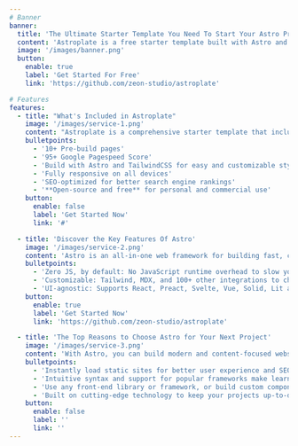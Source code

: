 ```yaml
---
# Banner
banner:
  title: 'The Ultimate Starter Template You Need To Start Your Astro Project'
  content: 'Astroplate is a free starter template built with Astro and TailwindCSS, providing everything you need to jumpstart your Astro project and save valuable time.'
  image: '/images/banner.png'
  button:
    enable: true
    label: 'Get Started For Free'
    link: 'https://github.com/zeon-studio/astroplate'

# Features
features:
  - title: "What's Included in Astroplate"
    image: '/images/service-1.png'
    content: "Astroplate is a comprehensive starter template that includes everything you need to get started with your Astro project. What's Included in Astroplate"
    bulletpoints:
      - '10+ Pre-build pages'
      - '95+ Google Pagespeed Score'
      - 'Build with Astro and TailwindCSS for easy and customizable styling'
      - 'Fully responsive on all devices'
      - 'SEO-optimized for better search engine rankings'
      - '**Open-source and free** for personal and commercial use'
    button:
      enable: false
      label: 'Get Started Now'
      link: '#'

  - title: 'Discover the Key Features Of Astro'
    image: '/images/service-2.png'
    content: 'Astro is an all-in-one web framework for building fast, content-focused websites. It offers a range of exciting features for developers and website creators. Some of the key features are:'
    bulletpoints:
      - 'Zero JS, by default: No JavaScript runtime overhead to slow you down.'
      - 'Customizable: Tailwind, MDX, and 100+ other integrations to choose from.'
      - 'UI-agnostic: Supports React, Preact, Svelte, Vue, Solid, Lit and more.'
    button:
      enable: true
      label: 'Get Started Now'
      link: 'https://github.com/zeon-studio/astroplate'

  - title: 'The Top Reasons to Choose Astro for Your Next Project'
    image: '/images/service-3.png'
    content: 'With Astro, you can build modern and content-focused websites without sacrificing performance or ease of use.'
    bulletpoints:
      - 'Instantly load static sites for better user experience and SEO.'
      - 'Intuitive syntax and support for popular frameworks make learning and using Astro a breeze.'
      - 'Use any front-end library or framework, or build custom components, for any project size.'
      - 'Built on cutting-edge technology to keep your projects up-to-date with the latest web standards.'
    button:
      enable: false
      label: ''
      link: ''
---
```

